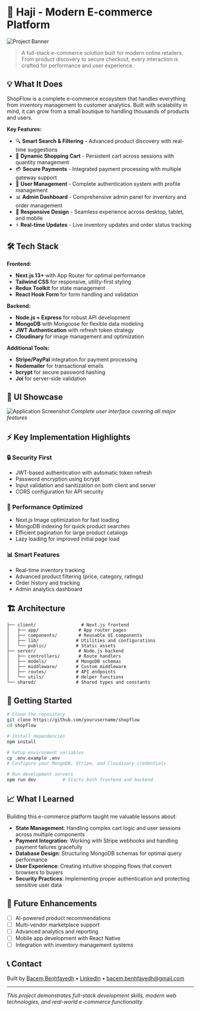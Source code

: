 # 🛒 Haji - Modern E-commerce Platform

![Project Banner](./assets/project-banner.png)

> A full-stack e-commerce solution built for modern online retailers. From product discovery to secure checkout, every interaction is crafted for performance and user experience.

## 💡 What It Does

ShopFlow is a complete e-commerce ecosystem that handles everything from inventory management to customer analytics. Built with scalability in mind, it can grow from a small boutique to handling thousands of products and users.

**Key Features:**
- 🔍 **Smart Search & Filtering** - Advanced product discovery with real-time suggestions
- 🛒 **Dynamic Shopping Cart** - Persistent cart across sessions with quantity management
- 💳 **Secure Payments** - Integrated payment processing with multiple gateway support
- 👤 **User Management** - Complete authentication system with profile management
- 📊 **Admin Dashboard** - Comprehensive admin panel for inventory and order management
- 📱 **Responsive Design** - Seamless experience across desktop, tablet, and mobile
- ⚡ **Real-time Updates** - Live inventory updates and order status tracking

## 🛠️ Tech Stack

**Frontend:**
- **Next.js 13+** with App Router for optimal performance
- **Tailwind CSS** for responsive, utility-first styling
- **Redux Toolkit** for state management
- **React Hook Form** for form handling and validation

**Backend:**
- **Node.js + Express** for robust API development
- **MongoDB** with Mongoose for flexible data modeling
- **JWT Authentication** with refresh token strategy
- **Cloudinary** for image management and optimization

**Additional Tools:**
- **Stripe/PayPal** integration for payment processing
- **Nodemailer** for transactional emails
- **bcrypt** for secure password hashing
- **Joi** for server-side validation

## 📱 UI Showcase

![Application Screenshot](./assets/ui-showcase.png)
*Complete user interface covering all major features*

## ⚡ Key Implementation Highlights

### 🔒 **Security First**
- JWT-based authentication with automatic token refresh
- Password encryption using bcrypt
- Input validation and sanitization on both client and server
- CORS configuration for API security

### 🚀 **Performance Optimized**
- Next.js Image optimization for fast loading
- MongoDB indexing for quick product searches  
- Efficient pagination for large product catalogs
- Lazy loading for improved initial page load

### 📊 **Smart Features**
- Real-time inventory tracking
- Advanced product filtering (price, category, ratings)
- Order history and tracking
- Admin analytics dashboard

## 🏗️ Architecture

```
├── client/                 # Next.js frontend
│   ├── app/               # App router pages
│   ├── components/        # Reusable UI components
│   ├── lib/              # Utilities and configurations
│   └── public/           # Static assets
├── server/                # Node.js backend
│   ├── controllers/       # Route handlers
│   ├── models/           # MongoDB schemas
│   ├── middleware/       # Custom middleware
│   ├── routes/           # API endpoints
│   └── utils/            # Helper functions
└── shared/               # Shared types and constants
```

## 🚀 Getting Started

```bash
# Clone the repository
git clone https://github.com/yourusername/shopflow
cd shopflow

# Install dependencies
npm install

# Setup environment variables
cp .env.example .env
# Configure your MongoDB, Stripe, and Cloudinary credentials

# Run development servers
npm run dev          # Starts both frontend and backend
```

## 📈 What I Learned

Building this e-commerce platform taught me valuable lessons about:

- **State Management**: Handling complex cart logic and user sessions across multiple components
- **Payment Integration**: Working with Stripe webhooks and handling payment failures gracefully  
- **Database Design**: Structuring MongoDB schemas for optimal query performance
- **User Experience**: Creating intuitive shopping flows that convert browsers to buyers
- **Security Practices**: Implementing proper authentication and protecting sensitive user data

## 🔮 Future Enhancements

- [ ] AI-powered product recommendations
- [ ] Multi-vendor marketplace support
- [ ] Advanced analytics and reporting
- [ ] Mobile app development with React Native
- [ ] Integration with inventory management systems

## 📞 Contact

Built by [Bacem Benhfayedh](https://github.com/bacembenhfayehd) • [LinkedIn](https://linkedin.com/in/bacembenhfayedh) • bacem.benhfayedh@gmail.com

---

*This project demonstrates full-stack development skills, modern web technologies, and real-world e-commerce functionality.*
